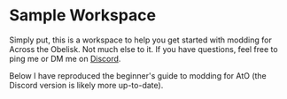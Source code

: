 # Sample Workspace

Simply put, this is a workspace to help you get started with modding for Across the Obelisk. Not much else to it. If you have questions, feel free to ping me or DM me on [Discord](https://discord.com/channels/679706811108163701/1036707612978319510).

Below I have reproduced the beginner's guide to modding for AtO (the Discord version is likely more up-to-date).

